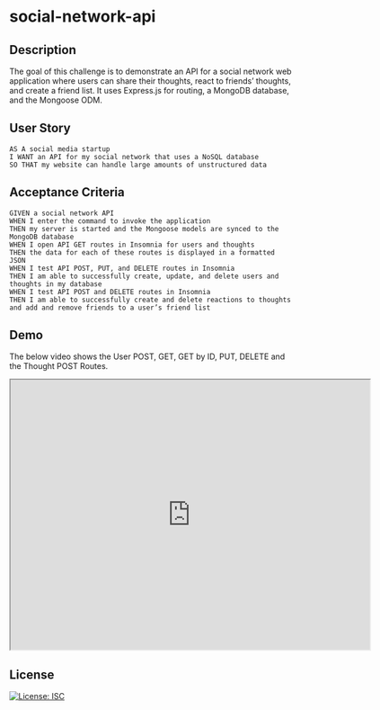 # social-network-api

## Description
The goal of this challenge is to demonstrate an API for a social network web application where users can share their thoughts, react to friends’ thoughts, and create a friend list. It uses Express.js for routing, a MongoDB database, and the Mongoose ODM.

## User Story
```
AS A social media startup
I WANT an API for my social network that uses a NoSQL database
SO THAT my website can handle large amounts of unstructured data
```

## Acceptance Criteria
```
GIVEN a social network API
WHEN I enter the command to invoke the application
THEN my server is started and the Mongoose models are synced to the MongoDB database
WHEN I open API GET routes in Insomnia for users and thoughts
THEN the data for each of these routes is displayed in a formatted JSON
WHEN I test API POST, PUT, and DELETE routes in Insomnia
THEN I am able to successfully create, update, and delete users and thoughts in my database
WHEN I test API POST and DELETE routes in Insomnia
THEN I am able to successfully create and delete reactions to thoughts and add and remove friends to a user’s friend list
```

## Demo
The below video shows the User POST, GET, GET by ID, PUT, DELETE and the Thought POST Routes.
<iframe src="https://drive.google.com/file/d/1wnLVvEjuQLUT3V-XVWDQotjuWuge-aTD/preview" width="640" height="480"></iframe>

## License
[![License: ISC](https://img.shields.io/badge/License-ISC-blue.svg)](https://opensource.org/licenses/ISC)
